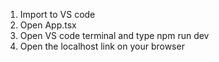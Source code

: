 1. Import to VS code
2. Open App.tsx
3. Open VS code terminal and type npm run dev
4. Open the localhost link on your browser
